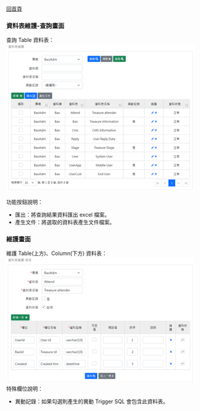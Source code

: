[回首頁](../../Readme-TW.md)
### 資料表維護-查詢畫面
查詢 Table 資料表：
![查詢畫面](image/table-read.png)

功能按鈕說明：
- 匯出：將查詢結果資料匯出 excel 檔案。
- 產生文件：將選取的資料表產生文件檔案。

### 維護畫面
維護 Table(上方)、Column(下方) 資料表：
![維護畫面](image/table-edit.png)
特殊欄位說明：
- 異動記錄：如果勾選則產生的異動 Trigger SQL 會包含此資料表。